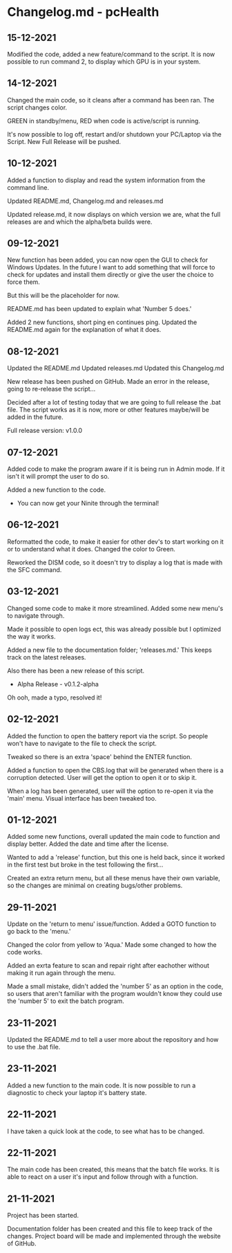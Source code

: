 # Changelog.md - pcHealth

## 15-12-2021

Modified the code, added a new feature/command to the script.
It is now possible to run command 2, to display which GPU is in your system.

## 14-12-2021

Changed the main code, so it cleans after a command has been ran.
The script changes color.

GREEN in standby/menu, RED when code is active/script is running.

It's now possible to log off, restart and/or shutdown your PC/Laptop via the Script. 
New Full Release will be pushed.

## 10-12-2021

Added a function to display and read the system information from the command line.

Updated README.md, Changelog.md and releases.md

Updated release.md, it now displays on which version we are, what the full releases are and which the alpha/beta builds were.

## 09-12-2021

New function has been added, you can now open the GUI to check for Windows Updates.
In the future I want to add something that will force to check for updates and install them directly or give the user the choice to force them.

But this will be the placeholder for now.

README.md has been updated to explain what 'Number 5 does.'

Added 2 new functions, short ping en continues ping.
Updated the README.md again for the explanation of what it does.

## 08-12-2021

Updated the README.md
Updated releases.md
Updated this Changelog.md

New release has been pushed on GitHub.
Made an error in the release, going to re-release the script...

Decided after a lot of testing today that we are going to full release the .bat file.
The script works as it is now, more or other features maybe/will be added in the future.

Full release version: v1.0.0

## 07-12-2021

Added code to make the program aware if it is being run in Admin mode.
If it isn't it will prompt the user to do so.

Added a new function to the code.

- You can now get your Ninite through the terminal!

## 06-12-2021

Reformatted the code, to make it easier for other dev's to start working on it or to understand what it does.
Changed the color to Green.

Reworked the DISM code, so it doesn't try to display a log that is made with the SFC command.

## 03-12-2021

Changed some code to make it more streamlined.
Added some new menu's to navigate through.

Made it possible to open logs ect, this was already possible but I optimized the way it works.

Added a new file to the documentation folder; 'releases.md.'
This keeps track on the latest releases.

Also there has been a new release of this script.

- Alpha Release - v0.1.2-alpha

Oh ooh, made a typo, resolved it!

## 02-12-2021

Added the function to open the battery report via the script.
So people won't have to navigate to the file to check the script.

Tweaked so there is an extra 'space' behind the ENTER function.

Added a function to open the CBS.log that will be generated when there is a corruption detected.
User will get the option to open it or to skip it.

When a log has been generated, user will the option to re-open it via the 'main' menu.
Visual interface has been tweaked too.

## 01-12-2021

Added some new functions, overall updated the main code to function and display better.
Added the date and time after the license.

Wanted to add a 'release' function, but this one is held back, since it worked in the first test but broke in the test following the first...

Created an extra return menu, but all these menus have their own variable, so the changes are minimal on creating bugs/other problems.

## 29-11-2021

Update on the 'return to menu' issue/function.
Added a GOTO function to go back to the 'menu.'

Changed the color from yellow to 'Aqua.'
Made some changed to how the code works.

Added an exrta feature to scan and repair right after eachother without making it run again through the menu.

Made a small mistake, didn't added the 'number 5' as an option in the code, so users that aren't familiar with the program wouldn't know they could use the 'number 5' to exit the batch program.

## 23-11-2021

Updated the README.md to tell a user more about the repository and how to use the .bat file.

## 23-11-2021

Added a new function to the main code.
It is now possible to run a diagnostic to check your laptop it's battery state.

## 22-11-2021

I have taken a quick look at the code, to see what has to be changed.

## 22-11-2021

The main code has been created, this means that the batch file works.
It is able to react on a user it's input and follow through with a function.

## 21-11-2021

Project has been started.

Documentation folder has been created and this file to keep track of the changes.
Project board will be made and implemented through the website of GitHub.

